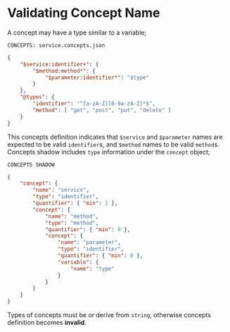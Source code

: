 # Validating Concept Name

A concept may have a type similar to a variable;

`CONCEPTS: service.concepts.json`

```json
{
    "$service:identifier+": {
        "$method:method*": {
            "$parameter:identifier*": "$type"
        }
    },
    "@types": {
        "identifier": "^[a-zA-Z][0-9a-zA-Z]*$",
        "method": [ "get", "post", "put", "delete" ]
    }
}
```

This concepts definition indicates that `$service` and `$parameter` names are
expected to be valid `identifier`s, and `$method` names to be valid `method`s.
Concepts shadow includes `type` information under the `concept` object;

`CONCEPTS SHADOW`

```json
{
    "concept": {
        "name": "service",
        "type": "identifier",
        "quantifier": { "min": 1 },
        "concept": {
            "name": "method",
            "type": "method",
            "quantifier": { "min": 0 },
            "concept": {
                "name": "parameter",
                "type": "identifier",
                "quantifier": { "min": 0 },
                "variable": {
                    "name": "type"
                }
            }
        }
    }
}
```

Types of concepts must be or derive from `string`, otherwise concepts definition
becomes **invalid**.
